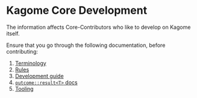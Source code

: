 # Kagome Core Development

The information affects Core-Contributors who like to develop on Kagome itself.

Ensure that you go through the following documentation, before contributing:

1. [Terminology](./docs/terms.md)
2. [Rules](./docs/rules.md)
3. [Development guide](./docs/dev-guide.md)
4. [`outcome::result<T>` docs](./docs/result.md)
5. [Tooling](./docs/tooling.md)
